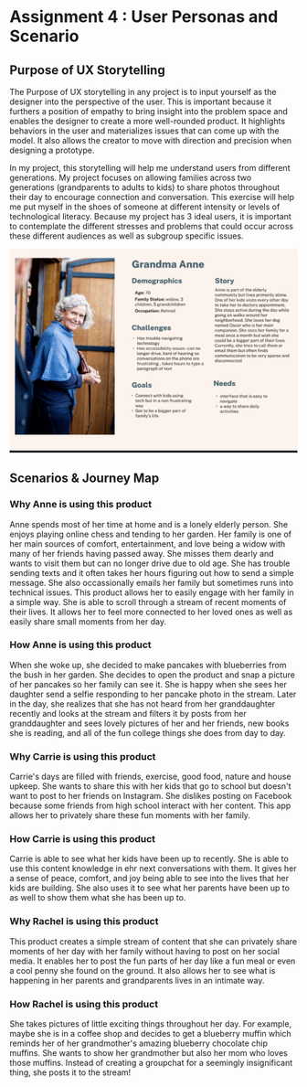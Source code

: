 # Assignment 4 : User Personas and Scenario 

## Purpose of UX Storytelling 
The Purpose of UX storytelling in any project is to input yourself as the designer into the perspective of the user. 
This is important because it furthers a position of empathy to bring insight into the problem space and enables the designer 
to create a more well-rounded product. It highlights behaviors in the user and materializes issues that
can come up with the model. It also allows the creator to move with direction and precision when designing a prototype. 

In my project, this storytelling will help me understand users from different generations. My project focuses on allowing families across two generations (grandparents to adults to kids) to share photos throughout their day to encourage connection and conversation. This exercise will help me put myself in the shoes of someone at different intensity or levels of technological literacy. Because my project has 3 ideal users, it is important to contemplate the different stresses and problems that could occur across these different audiences as well as subgroup specific issues. 

 ![anne about](https://github.com/aliakoe1/DH110/blob/main/user%20scenarios/anneabout.png)
 
 
 




## Scenarios & Journey Map 

### Why Anne is using this product 

Anne spends most of her time at home and is a lonely elderly person. She enjoys playing online chess and tending to her garden. Her family is one of her main sources of comfort, entertainment, and love being a widow with many of her friends having passed away. She misses them dearly and wants to visit them but can no longer drive due to old age. She has trouble sending texts and it often takes her hours figuring out how to send a simple message. She also occassionally emails her family but sometimes runs into technical issues. This product allows her to easily engage with her family in a simple way. She is able to scroll through a stream of recent moments of their lives. It allows her to feel more connected to her loved ones as well as easily share small moments from her day. 

### How Anne is using this product 

When she woke up, she decided to make pancakes with blueberries from the bush in her garden. She decides to open the product and snap a picture of her pancakes so her family can see it. She is happy when she sees her daughter send a selfie responding to her pancake photo in the stream. Later in the day, she realizes that she has not heard from her granddaughter recently and looks at the stream and filters it by posts from her granddaughter and sees lovely pictures of her and her friends, new books she is reading, and all of the fun college things she does from day to day. 


### Why Carrie is using this product 

Carrie's days are filled with friends, exercise, good food, nature and house upkeep. She wants to share this with her kids that go to school but doesn't want to post to her friends on Instagram. She dislikes posting on Facebook because some friends from high school interact with her content. This app allows her to privately share these fun moments with her family. 

### How Carrie is using this product 

Carrie is able to see what her kids have been up to recently. She is able to use this content knowledge in ehr next conversations with them. It gives her a sense of peace, comfort, and joy being able to see into the lives that her kids are building. She also uses it to see what her parents have been up to as well to show them what she has been up to. 


### Why Rachel is using this product 

This product creates a simple stream of content that she can privately share moments of her day with her family without having to post on her social media. It enables her to post the fun parts of her day like a fun meal or even a cool penny she found on the ground. It also allows her to see what is happening in her parents and grandparents lives in an intimate way. 

### How Rachel is using this product 

She takes pictures of little exciting things throughout her day. For example, maybe she is in a coffee shop and decides to get a blueberry muffin which reminds her of her grandmother's amazing blueberry chocolate chip muffins. She wants to show her grandmother but also her mom who loves those muffins. Instead of creating a groupchat for a seemingly insignificant thing, she posts it to the stream!
